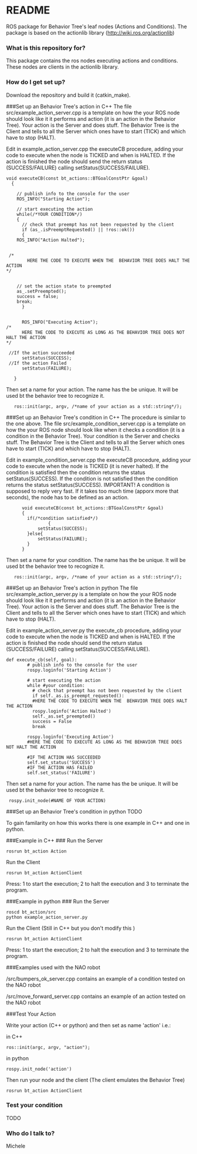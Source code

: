 # README #
ROS package for Behavior Tree's leaf nodes (Actions and Conditions).
The package is based on the actionlib library (http://wiki.ros.org/actionlib) 


### What is this repository for? ###

This package contains the ros nodes executing actions and conditions. These nodes are clients in the actionlib library. 

### How do I get set up? ###

Download the repository and build it (catkin_make).

###Set up an Behavior Tree's action in C++
The file src/example_action_server.cpp is a template on how the your ROS node should look like it it performs and action (it is an action in the Behavior Tree).
Your action is the Server and does stuff. The Behavior Tree is the Client and tells to all the Server which ones have to start (TICK) and which have to stop (HALT).

Edit in example_action_server.cpp the executeCB procedure, adding your code to execute when the node is TICKED and when is HALTED. If the action is finished the node should send the return status (SUCCESS/FAILURE) calling setStatus(SUCCESS/FAILURE).

    void executeCB(const bt_actions::BTGoalConstPtr &goal)
	  {

	    // publish info to the console for the user
	    ROS_INFO("Starting Action");

	    // start executing the action
	    while(/*YOUR CONDITION*/)
	    {
	      // check that preempt has not been requested by the client
	      if (as_.isPreemptRequested() || !ros::ok())
	      {
		ROS_INFO("Action Halted");


	 /*
		    HERE THE CODE TO EXECUTE WHEN THE  BEHAVIOR TREE DOES HALT THE ACTION
	*/


		// set the action state to preempted
		as_.setPreempted();
		success = false;
		break;
	      }


	      ROS_INFO("Executing Action");
	/*
		  HERE THE CODE TO EXECUTE AS LONG AS THE BEHAVIOR TREE DOES NOT HALT THE ACTION
	*/

	 //If the action succeeded
	      setStatus(SUCCESS);
	 //If the action Failed
	      setStatus(FAILURE);

	   }


Then set a name for your action. The name has the be unique. It will be used bt the behavior tree to recognize it.

       ros::init(argc, argv, /*name of your action as a std::string*/);



###Set up an Behavior Tree's condition in C++
The procedure is similar to the one above.
The file src/example_condition_server.cpp is a template on how the your ROS node should look like when it checks a condition (it is a condition in the Behavior Tree).
Your condition is the Server and checks stuff. The Behavior Tree is the Client and tells to all the Server which ones have to start (TICK) and which have to stop (HALT).

Edit in example_condition_server.cpp the executeCB procedure, adding your code to execute when the node is TICKED (it is never halted). If the condition is satisfied then the condition returns the status setStatus(SUCCESS). If the condition is not satisfied then the condition returns the status setStatus(SUCCESS). 
IMPORTANT! A condition is supposed to reply very fast. If it takes too much time (apporx more that  seconds), the node has to be defined as an action.


		  void executeCB(const bt_actions::BTGoalConstPtr &goal)
		  {
		    if(/*condition satisfied*/)
                    {
		        setStatus(SUCCESS);
		    }else{
		        setStatus(FAILURE);
		    }
		  }

Then set a name for your condition. The name has the be unique. It will be used bt the behavior tree to recognize it.

       ros::init(argc, argv, /*name of your action as a std::string*/);

###Set up an Behavior Tree's action in python
The file src/example_action_server.py is a template on how the your ROS node should look like it it performs and action (it is an action in the Behavior Tree).
Your action is the Server and does stuff. The Behavior Tree is the Client and tells to all the Server which ones have to start (TICK) and which have to stop (HALT).

Edit in example_action_server.py the execute_cb procedure, adding your code to execute when the node is TICKED and when is HALTED. If the action is finished the node should send the return status (SUCCESS/FAILURE) calling setStatus(SUCCESS/FAILURE).





    def execute_cb(self, goal):
		    # publish info to the console for the user
		    rospy.loginfo('Starting Action')
		    
		    # start executing the action
		    while #your condition:
		      # check that preempt has not been requested by the client
		      if self._as.is_preempt_requested():
			  #HERE THE CODE TO EXECUTE WHEN THE  BEHAVIOR TREE DOES HALT THE ACTION
			  rospy.loginfo('Action Halted')
			  self._as.set_preempted()
			  success = False
			  break

		    rospy.loginfo('Executing Action')      
		    #HERE THE CODE TO EXECUTE AS LONG AS THE BEHAVIOR TREE DOES NOT HALT THE ACTION
		      
			#IF THE ACTION HAS SUCCEEDED
			self.set_status('SUCCESS')
			#IF THE ACTION HAS FAILED
			self.set_status('FAILURE')


Then set a name for your action. The name has the be unique. It will be used bt the behavior tree to recognize it.

     rospy.init_node(#NAME OF YOUR ACTION)

###Set up an Behavior Tree's condition in python
TODO



To gain familarity on how this works there is one example in C++ and one in python.
    
###Example in C++ ###
Run the Server

    rosrun bt_action Action 

Run the Client

    rosrun bt_action ActionClient 

Press: 1 to start the execution; 2 to halt the execution and 3 to terminate the program.



###Example in python ###
Run the Server

    roscd bt_action/src 
    python example_action_server.py 

Run the Client (Still in C++ but you don't modify this )

    rosrun bt_action ActionClient 

Press: 1 to start the execution; 2 to halt the execution and 3 to terminate the program.



###Examples used with the NAO robot

/src/bumpers_ok_server.cpp contains an example of a condition tested on the NAO robot

/src/move_forward_server.cpp contains an example of an action tested on the NAO robot

###Test Your Action

Write your action (C++ or python) and then set as name 'action'
i.e.: 

in C++

    ros::init(argc, argv, "action");

in python

    rospy.init_node('action')

Then run your node and the client (The client emulates the Behavior Tree)

    rosrun bt_action ActionClient

### Test your condition


TODO

### Who do I talk to? ###

Michele